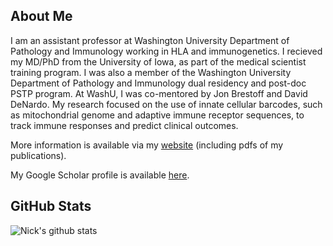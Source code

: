 ## About Me
I am an assistant professor at Washington University Department of Pathology and Immunology working in HLA and immunogenetics. I recieved my MD/PhD from the University of Iowa, as part of the medical scientist training program. I was also a member of the Washington University Department of Pathology and Immunology dual residency and post-doc PSTP program. At WashU, I was co-mentored by Jon Brestoff and David DeNardo. My research focused on the use of innate cellular barcodes, such as mitochondrial genome and adaptive immune receptor sequences, to track immune responses and predict clinical outcomes.

More information is available via my [website](https://www.borch.dev/) (including pdfs of my publications).

My Google Scholar profile is available [here](https://scholar.google.com/citations?user=_n4TRuIAAAAJ&hl=en&authuser=1).

## GitHub Stats
![Nick's github stats](https://github-readme-stats.vercel.app/api?username=ncborcherding&show_icons=true&theme=dracula)
